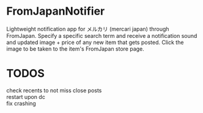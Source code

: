 # FromJapanNotifier
Lightweight notification app for メルカリ (mercari japan) through FromJapan. Specify a specific search term and receive a notification sound and updated image + price of any new item that gets posted. Click the image to be taken to the item's FromJapan store page.

# TODOS
check recents to not miss close posts  
restart upon dc  
fix crashing  
